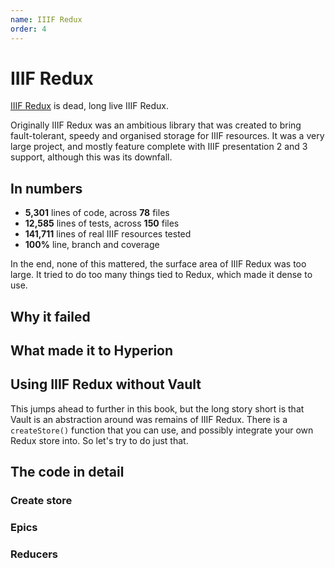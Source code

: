 ```yaml
---
name: IIIF Redux
order: 4
---
```

# IIIF Redux
[IIIF Redux](https://github.com/stephenwf/iiif-redux) is dead, long live IIIF Redux. 

Originally IIIF Redux was an ambitious library that was created to bring fault-tolerant, speedy
and organised storage for IIIF resources. It was a very large project, and mostly feature complete
with IIIF presentation 2 and 3 support, although this was its downfall.

## In numbers
* **5,301** lines of code, across **78** files
* **12,585** lines of tests, across **150** files
* **141,711** lines of real IIIF resources tested
* **100%** line, branch and coverage

In the end, none of this mattered, the surface area of IIIF Redux was too large. It tried to do too
many things tied to Redux, which made it dense to use.

## Why it failed

## What made it to Hyperion

## Using IIIF Redux without Vault
This jumps ahead to further in this book, but the long story short is that Vault is an abstraction around
was remains of IIIF Redux. There is a `createStore()` function that you can use, and possibly integrate
your own Redux store into. So let's try to do just that. 

## The code in detail
### Create store
### Epics
### Reducers
